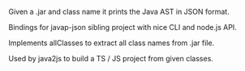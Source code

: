 Given a .jar and class name it prints the Java AST in JSON format. 

Bindings for javap-json sibling project with nice CLI and node.js API.

Implements allClasses to extract all class names from .jar file.

Used by java2js to build a TS / JS project from given classes.


<!-- 
node-javap command execution and output string parser to a json AST like structure from given .jar and class names 

# Install
```sh
npm install javap [--global]
```


# CLI Usage

If installed with --global will install the command `javap-parser`

 * parse all lucene jar files classes and print resulting AST to stdout

```sh
javap-parser --classPath "lib/**/lucene*.jar" --allClasses 
```

* parse classes that match `java.util.*` from standard java library:

java.lang* , java.util* , etc classes are located in JRE distribution `rt.jar`: 

```sh
javap-parser --classPath /usr/local/java/jre/lib/rt.jar --classes "java.util.*"
```

 * Run `javap` manually and pass stdout to `javap-parser`

```sh
javap -s -classpath lucene-lib/lucene-core-7.4.0.jar org.apache.lucene.store.RAMDirectory | javap-parser
```


# Node.js API

User use javap directly and pass output to stdin:

```sh

```

# Options

Options both for API and CLI

TODO link to types.ts or copy paste

# TODO

 * maybe instead of parsing javap is safer to create a .java program that loads the class and use reflection to get everything, like http://javahungry.blogspot.com/2013/05/reflection-javap-command.html

 
 * this fails - fileMap is not well parsed because of generics...

```
 public class org.apache.lucene.store.RAMDirectory extends org.apache.lucene.store.BaseDirectory implements org.apache.lucene.util.Accountable {
  protected final java.util.Map<java.lang.String, org.apache.lucene.store.RAMFile> fileMap;
    descriptor: Ljava/util/Map;```


 
 * validate format is valid https://github.com/estree/estree (typescript) compatible (example: https://cancerberosgx.github.io/js-ast-experiments-of-mine/#ast-types%20print%20AST%20of%20TypeScript%20code) 


# Dones


 * parser issue class and methods names can have generics: {"java.util.List<E>":{"name":"java.util.List<E>" - this is wrong remove generics from name and put them in new field typeParameters.  -->